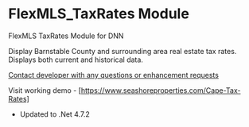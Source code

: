 # FlexMLS_TaxRates Module
FlexMLS TaxRates Module for DNN

Display Barnstable County  and surrounding area real estate tax rates. Displays both current and historical data.

  [Contact developer with any questions or enhancement requests](https://www.gibs.com/Contact)

  Visit working demo - [https://www.seashoreproperties.com/Cape-Tax-Rates]

  - Updated to .Net 4.7.2